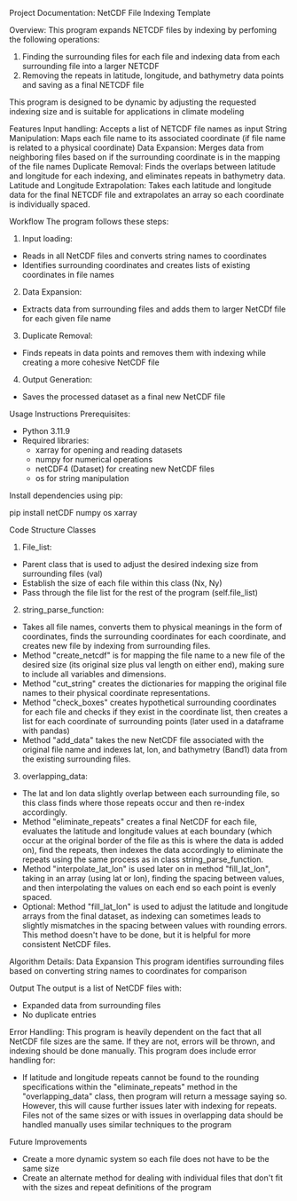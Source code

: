 Project Documentation: NetCDF File Indexing Template

Overview:
This program expands NETCDF files by indexing by perfoming the following operations:
1. Finding the surrounding files for each file and indexing data from each surrounding file into a larger NETCDF
2. Removing the repeats in latitude, longitude, and bathymetry data points and saving as a final NETCDF file

This program is designed to be dynamic by adjusting the requested indexing size and is suitable for applications in climate modeling

Features
Input handling: Accepts a list of NETCDF file names as input
String Manipulation: Maps each file name to its associated coordinate (if file name is related to a physical coordinate)
Data Expansion: Merges data from neighboring files based on if the surrounding coordinate is in the mapping of the file names
Duplicate Removal: Finds the overlaps between latitude and longitude for each indexing, and eliminates repeats in bathymetry data.
Latitude and Longitude Extrapolation: Takes each latitude and longitude data for the final NETCDF file and extrapolates an array so each coordinate is individually spaced.

Workflow
The program follows these steps:
1. Input loading: 
- Reads in all NetCDF files and converts string names to coordinates
- Identifies surrounding coordinates and creates lists of existing coordinates in file names

2. Data Expansion:
- Extracts data from surrounding files and adds them to larger NetCDf file for each given file name

3. Duplicate Removal:
- Finds repeats in data points and removes them with indexing while creating a more cohesive NetCDF file

4. Output Generation:
- Saves the processed dataset as a final new NetCDF file


Usage Instructions
Prerequisites:
- Python 3.11.9
- Required libraries: 
    - xarray for opening and reading datasets
    - numpy for numerical operations
    - netCDF4 (Dataset) for creating new NetCDF files
    - os for string manipulation

Install dependencies using pip:

pip install netCDF numpy os xarray

Code Structure
Classes
1. File_list:
- Parent class that is used to adjust the desired indexing size from surrounding files (val)
- Establish the size of each file within this class (Nx, Ny)
- Pass through the file list for the rest of the program (self.file_list)

2. string_parse_function:
- Takes all file names, converts them to physical meanings in the form of coordinates, finds the surrounding coordinates for each coordinate, and creates new file by indexing from surrounding files.
- Method "create_netcdf" is for mapping the file name to a new file of the desired size (its original size plus val length on either end), making sure to include all variables and dimensions.
- Method "cut_string" creates the dictionaries for mapping the original file names to their physical coordinate representations.
- Method "check_boxes" creates hypothetical surrounding coordinates for each file and checks if they exist in the coordinate list, then creates a list for each coordinate of surrounding points (later used in a dataframe with pandas)
- Method "add_data" takes the new NetCDF file associated with the original file name and indexes lat, lon, and bathymetry (Band1) data from the existing surrounding files.

3. overlapping_data:
- The lat and lon data slightly overlap between each surrounding file, so this class finds where those repeats occur and then re-index accordingly.
- Method "eliminate_repeats" creates a final NetCDF for each file, evaluates the latitude and longitude values at each boundary (which occur at the original border of the file as this is where the data is added on), find the repeats, then indexes the data accordingly to eliminate the repeats using the same process as in class string_parse_function.
- Method "interpolate_lat_lon" is used later on in method "fill_lat_lon", taking in an array (using lat or lon), finding the spacing between values, and then interpolating the values on each end so each point is evenly spaced.
- Optional: Method "fill_lat_lon" is used to adjust the latitude and longitude arrays from the final dataset, as indexing can sometimes leads to slightly mismatches in the spacing between values with rounding errors. This method doesn't have to be done, but it is helpful for more consistent NetCDF files.

Algorithm Details:
Data Expansion
This program identifies surrounding files based on converting string names to coordinates for comparison


Output
The output is a list of NetCDF files with:
- Expanded data from surrounding files
- No duplicate entries

Error Handling:
This program is heavily dependent on the fact that all NetCDF file sizes are the same. If they are not, errors will be thrown, and indexing should be done manually.
This program does include error handling for:
- If latitude and longitude repeats cannot be found to the rounding specifications within the "eliminate_repeats" method in the "overlapping_data" class, then program will return a message saying so. However, this will cause further issues later with indexing for repeats.
Files not of the same sizes or with issues in overlapping data should be handled manually uses similar techniques to the program

Future Improvements
- Create a more dynamic system so each file does not have to be the same size
- Create an alternate method for dealing with individual files that don't fit with the sizes and repeat definitions of the program